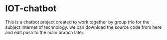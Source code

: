 # IOT-chatbot
This is a chatbot project created to work together by group trio for the subject Internet of technology. we can download the source code from here and edit push to the main branch later.
